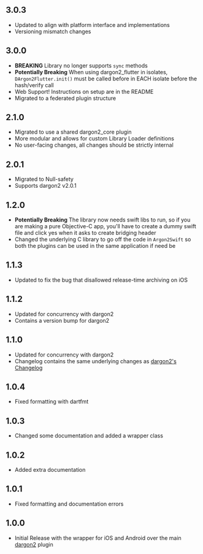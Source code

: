 ## 3.0.3
- Updated to align with platform interface and implementations
- Versioning mismatch changes

## 3.0.0
- **BREAKING** Library no longer supports `sync` methods
- **Potentially Breaking** When using dargon2_flutter in isolates, `DArgon2Flutter.init()` must be called before in EACH isolate before the hash/verify call
- Web Support! Instructions on setup are in the README
- Migrated to a federated plugin structure

## 2.1.0
- Migrated to use a shared dargon2_core plugin
- More modular and allows for custom Library Loader definitions
- No user-facing changes, all changes should be strictly internal

## 2.0.1
- Migrated to Null-safety
- Supports dargon2 v2.0.1

## 1.2.0
- **Potentially Breaking** The library now needs swift libs to run, so if you are making a pure Objective-C app, you'll have to create a dummy swift file and click yes when it asks to create bridging header
- Changed the underlying C library to go off the code in `Argon2Swift` so both the plugins can be used in the same application if need be

## 1.1.3
- Updated to fix the bug that disallowed release-time archiving on iOS

## 1.1.2
- Updated for concurrency with dargon2
- Contains a version bump for dargon2

## 1.1.0
- Updated for concurrency with dargon2
- Changelog contains the same underlying changes as [dargon2's Changelog](https://github.com/tmthecoder/dargon2/blob/1.1.0/CHANGELOG.md)

## 1.0.4

- Fixed formatting with dartfmt

## 1.0.3

- Changed some documentation and added a wrapper class

## 1.0.2

- Added extra documentation

## 1.0.1

- Fixed formatting and documentation errors

## 1.0.0

- Initial Release with the wrapper for iOS and Android over the main [dargon2] plugin

[dargon2]: https://github.com/tmthecoder/dargon2
